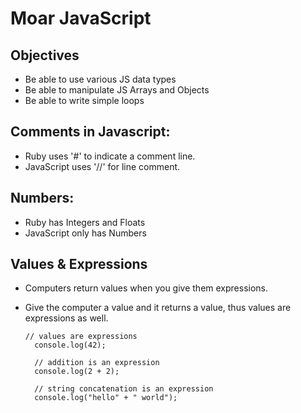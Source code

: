 # Moar JavaScript

## Objectives
* Be able to use various JS data types
* Be able to manipulate JS Arrays and Objects
* Be able to write simple loops
 
 
 
 
## Comments in Javascript:
* Ruby uses '#' to indicate a comment line.
* JavaScript uses '//' for line comment.

## Numbers:
* Ruby has Integers and Floats
* JavaScript only has Numbers

## Values & Expressions
* Computers return values when you give them expressions. 
* Give the computer a value and it returns a value, thus values are expressions as well.
  
  ```
  // values are expressions
    console.log(42);

    // addition is an expression
    console.log(2 + 2);

    // string concatenation is an expression
    console.log("hello" + " world");

 
 
 
 
 
 
 
 
 